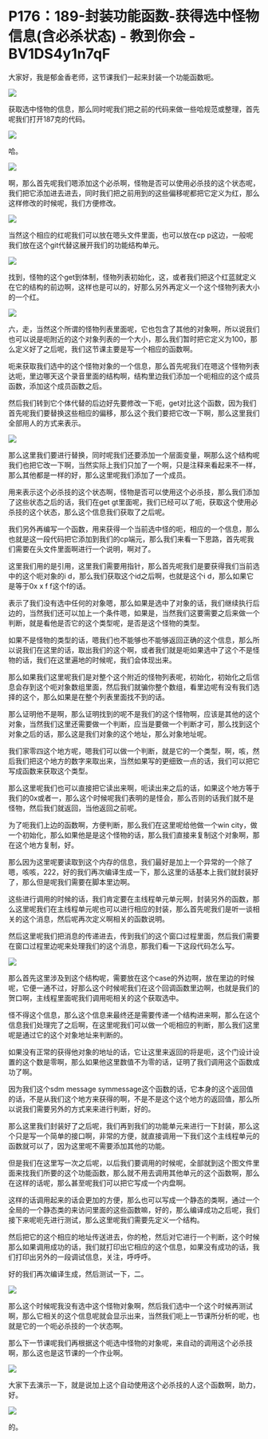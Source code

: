# P176：189-封装功能函数-获得选中怪物信息(含必杀状态) - 教到你会 - BV1DS4y1n7qF

大家好，我是郁金香老师，这节课我们一起来封装一个功能函数呃。

![](img/3e3ffe88325008a47674753963f3c13d_1.png)

获取选中怪物的信息，那么同时呢我们把之前的代码来做一些哈规范或整理，首先呢我们打开187克的代码。

![](img/3e3ffe88325008a47674753963f3c13d_3.png)

哈。

![](img/3e3ffe88325008a47674753963f3c13d_5.png)

啊，那么首先呢我们嗯添加这个必杀啊，怪物是否可以使用必杀技的这个状态呢，我们把它添加进去进去，同时我们把之前用到的这些偏移呢都把它定义为红，那么这样修改的时候呢，我们方便修改。



![](img/3e3ffe88325008a47674753963f3c13d_7.png)

当然这个相应的红呢我们可以放在嗯头文件里面，也可以放在cp p这边，一般呢我们放在这个git代替这展开我们的功能结构单元。



![](img/3e3ffe88325008a47674753963f3c13d_9.png)

找到，怪物的这个get到体制，怪物列表初始化，这，或者我们把这个红蓝就定义在它的结构的前边啊，这样也是可以的，好那么另外再定义一个这个怪物列表大小的一个红。



![](img/3e3ffe88325008a47674753963f3c13d_11.png)

六，走，当然这个所谓的怪物列表里面呢，它也包含了其他的对象啊，所以说我们也可以说是呃附近的这个对象列表的一个大小，那么我们暂时把它定义为100，那么定义好了之后呢，我们这节课主要是写一个相应的函数啊。

呃来获取我们选中的这个怪物对象的一个信息，那么首先呢我们在嗯这个怪物列表达呃，里边哪天这个录音里面的结构啊，结构里边我们添加一个呃相应的这个成员函数，添加这个成员函数之后。

然后我们转到它个体代替的后边好先要修改一下呃，get对比这个函数，因为我们首先呢我们要替换这些相应的偏移，那么这个我们要把它改一下啊，那么这里我们全部用人的方式来表示。



![](img/3e3ffe88325008a47674753963f3c13d_13.png)

那么这里我们要进行替换，同时呢我们还要添加一个层面变量，啊那么这个结构呢我们也把它改一下啊，当然实际上我们只加了一个啊，只是注释来看起来不一样，那么其他都是一样的好，那么这里呢我们添加了一个成员。

用来表示这个必杀技的这个状态啊，怪物是否可以使用这个必杀技，那么我们添加了这些状态之后的话，我们在get gt里面呢，我们已经可以了呃，获取这个使用必杀技的这个状态，那么这个信息我们获取了之后呢。

我们另外再编写一个函数，用来获得一个当前选中怪的呃，相应的一个信息，那么也就是这一段代码把它添加到我们的cp端元，那么我们来看一下思路，首先呢我们需要在头文件里面啊进行一个说明，啊对了。

这里我们用的是引用，这里我们需要用指针，那么首先呢我们是要获得我们当前选中的这个呃对象的i d，那么我们获取这个id之后啊，也就是这个i d，那么如果它是等于0x x f f这个f的话。

表示了我们没有选中任何的对象嗯，那么如果是选中了对象的话，我们继续执行后边的，当然我们还可以加上一个条件嗯，如果是，当然我们这要需要之后来做一个判断，就是看他是否它的这个类型呢，是否是这个怪物的类型。

如果不是怪物的类型的话，嗯我们也不能够也不能够返回正确的这个信息，那么所以说我们在这里的话，取出我们的这个啊，或者我们就是呃如果选中了这个不是怪物的话，我们在这里遍地的时候呢，我们会体现出来。

那么如果我们这里呢我们是对整个这个附近的怪物列表呢，初始化，初始化之后信息会存到这个呃对象数组里面，然后我们就骗你整个数组，看里边呢有没有我们选择的这个，那么如果是在整个列表里面找不到的话。

那么证明他不是啊，那么证明找到的呢不是我们的这个怪物啊，应该是其他的这个对象，当然我们这里还需要做一个判断，应当是要做一个判断才可，那么找到这个对象之后的话，那么这是我们对象的这个地址，那么对象地址呢。

我们家零四这个地方呢，嗯我们可以做一个判断，就是它的一个类型，啊，咳，然后我们把这个地方的数字来取出来，当然如果写的更细致一点的话，我们可以把它写成函数来获取这个类型。

那么这里呢我们也可以直接把它读出来啊，呃读出来之后的话，如果这个地方等于我们的0x或者一，那么这个时候呢我们表明的是怪会，那么否则的话我们就不是怪物，然后我们就返回，当他返回之前呢。

为了呃我们上边的函数啊，方便判断，那么我们在这里呢给他做一个win city，做一个初始化，那么如果他是是这个怪物的话，那么我们直接来复制这个对象啊，那在这个地方复制，好。

那么因为这里呢要读取到这个内存的信息，我们最好是加上一个异常的一个除了嗯，咳咳，222，好的我们再次编译生成一下，那么这里的话基本上我们就封装好了，那么但是呢我们需要在脚本里边啊。

这些进行调用的时候的话，我们肯定要在主线程单元单元啊，封装另外的函数，那么这里呢我们在主线程单元呢也可以进行相应的封装，那么首先呢我们是听一谈相关的这个消息，然后呢再次定义啊相关的函数说明。

然后这里呢我们把消息的传递进去，传到我们的这个窗口过程里面，然后我们需要在窗口过程里边呢来处理我们的这个消息，那我们看一下这段代码怎么写。



![](img/3e3ffe88325008a47674753963f3c13d_15.png)

那么首先这里涉及到这个结构呢，需要放在这个case的外边啊，放在里边的时候呢，它便一通不过，好那么这个时候呢我们在这个回调函数里边啊，也就是我们的贺口啊，主线程里面呢我们调用呃相关的这个获取选中。

怪不得这个信息，那么这个信息来最终还是需要传递一个结构进来啊，那么在这个信息我们处理完了之后啊，在这里呢我们可以做一个呃相应的判断，那么我们这里呢是通过它的这个对象地址来判断的。

如果没有正常的获得他对象的地址的话，它让这里来返回的将是呃，这个门设计设置的这个数是零啊，那么如果他这里数值不为零的话，证明了我们调用这个函数成功了啊。

因为我们这个sdm message symmessage这个函数的话，它本身的这个返回值的话，不是从我们这个地方来获得的啊，不是不是这个这个地方的返回值，那么所以说我们需要另外的方式来来进行判断，好的。

那么这里我们封装好了之后呢，我们再到我们的功能单元来进行一下封装，那么这个只是写一个简单的接口啊，非常的方便，就直接调用一下我们这个主线程单元的函数就可以了，因为这里呢不需要添加其他的功能。

但是我们在这里写一次之后呢，以后我们要调用的时候呢，全部就到这个图文件里面来找我们所要的这个功能函数，那么就不用去调用其他单元的这个函数啊，那么在这样的话呢，那么甚至呢我们可以把它写成一个内盘啊。

这样的话调用起来的话会更加的方便，那么也可以写成一个静态的类啊，通过一个全局的一个静态类的来访问里面的这些函数嘛，好的，那么编译成功之后呢，我们接下来呢呃先进行测试，那么这里呢我们需要先定义一个结构。

然后把它的这个相应的地址传送进去，你的枪，然后对它进行一个判断，这个时候那么如果调用成功的话，我们就打印出它相应的这个信息，如果没有成功的话，我们打印出另外的一段调试信息，关注，呼呼呼。

好的我们再次编译生成，然后测试一下，二。

![](img/3e3ffe88325008a47674753963f3c13d_17.png)

那么这个时候呢我没有选中这个怪物对象啊，然后我们选中一个这个时候再测试啊，那么它相关的这个信息呢就会显示出来，当然我们呃上一节课所分析的呢，也就是它的一个呃必杀技的一个状态啊。

那么下一节课呢我们再根据这个呃选中怪物的对象呢，来自动的调用这个必杀技啊，那么这也是这节课的一个作业啊。



![](img/3e3ffe88325008a47674753963f3c13d_19.png)

大家下去演示一下，就是说加上这个自动使用这个必杀技的人这个函数啊，助力，好。

![](img/3e3ffe88325008a47674753963f3c13d_21.png)

的。